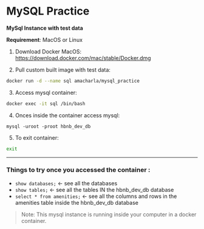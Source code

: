 # MySQL Practice

**MySql Instance with test data**

**Requirement**: MacOS or Linux

1. Download Docker MacOS:
<https://download.docker.com/mac/stable/Docker.dmg>

2. Pull custom built image with test data: 
```bash
docker run -d --name sql amacharla/mysql_practice
```

3. Access mysql container:
```bash
docker exec -it sql /bin/bash
```

4. Onces inside the container access mysql:
```
mysql -uroot -proot hbnb_dev_db
```

5. To exit container:
```bash
exit
```
---

### Things to try once you accessed the container :
- `show databases;` <- see all the databases
- `show tables;` <- see all the tables IN the hbnb_dev_db database
- `select * from amenities;` <- see all the columns and rows in the amenities table inside the hbnb_dev_db database



> Note: This mysql instance is running inside your computer in a docker container.
